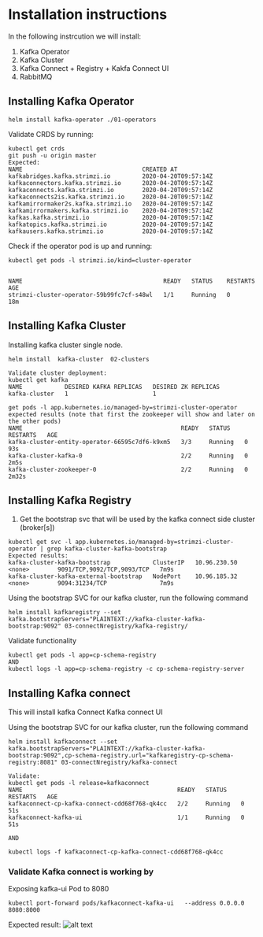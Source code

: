 # Installation instructions
In the following instrcution we will install:
1. Kafka Operator
2. Kafka Cluster
3. Kafka Connect + Registry + Kakfa Connect UI
4. RabbitMQ

## Installing Kafka Operator
~~~
helm install kafka-operator ./01-operators
~~~
Validate CRDS by running:
~~~
kubectl get crds
git push -u origin master
Expected:
NAME                                  CREATED AT
kafkabridges.kafka.strimzi.io         2020-04-20T09:57:14Z
kafkaconnectors.kafka.strimzi.io      2020-04-20T09:57:14Z
kafkaconnects.kafka.strimzi.io        2020-04-20T09:57:14Z
kafkaconnects2is.kafka.strimzi.io     2020-04-20T09:57:14Z
kafkamirrormaker2s.kafka.strimzi.io   2020-04-20T09:57:14Z
kafkamirrormakers.kafka.strimzi.io    2020-04-20T09:57:14Z
kafkas.kafka.strimzi.io               2020-04-20T09:57:14Z
kafkatopics.kafka.strimzi.io          2020-04-20T09:57:14Z
kafkausers.kafka.strimzi.io           2020-04-20T09:57:14Z
~~~

Check if the operator pod is up and running:
~~~
kubectl get pods -l strimzi.io/kind=cluster-operator


NAME                                        READY   STATUS    RESTARTS   AGE
strimzi-cluster-operator-59b99fc7cf-s48wl   1/1     Running   0          18m
~~~

## Installing Kafka Cluster 
Installing kafka cluster single node.
~~~
helm install  kafka-cluster  02-clusters

Validate cluster deployment:
kubectl get kafka 
NAME            DESIRED KAFKA REPLICAS   DESIRED ZK REPLICAS
kafka-cluster   1                        1

get pods -l app.kubernetes.io/managed-by=strimzi-cluster-operator
expected results (note that first the zookeeper will show and later on the other pods)
NAME                                             READY   STATUS    RESTARTS   AGE
kafka-cluster-entity-operator-66595c7df6-k9xm5   3/3     Running   0          93s
kafka-cluster-kafka-0                            2/2     Running   0          2m5s
kafka-cluster-zookeeper-0                        2/2     Running   0          2m32s
~~~

## Installing Kafka Registry
1. Get the bootstrap svc that will be used by the kafka connect side cluster (broker[s])
~~~
kubectl get svc -l app.kubernetes.io/managed-by=strimzi-cluster-operator | grep kafka-cluster-kafka-bootstrap
Expected results:
kafka-cluster-kafka-bootstrap            ClusterIP   10.96.230.50    <none>        9091/TCP,9092/TCP,9093/TCP   7m9s
kafka-cluster-kafka-external-bootstrap   NodePort    10.96.185.32    <none>        9094:31234/TCP               7m9s
~~~

Using the bootstrap SVC for our kafka cluster, 
run the following command
~~~
helm install kafkaregistry --set kafka.bootstrapServers="PLAINTEXT://kafka-cluster-kafka-bootstrap:9092" 03-connectNregistry/kafka-registry/
~~~

Validate functionality 
~~~
kubectl get pods -l app=cp-schema-registry
AND
kubectl logs -l app=cp-schema-registry -c cp-schema-registry-server
~~~
## Installing Kafka connect
This will install kafka Connect  Kafka connect UI

Using the bootstrap SVC for our kafka cluster, 
run the following command
~~~
helm install kafkaconnect --set kafka.bootstrapServers="PLAINTEXT://kafka-cluster-kafka-bootstrap:9092",cp-schema-registry.url="kafkaregistry-cp-schema-registry:8081" 03-connectNregistry/kafka-connect

Validate:
kubectl get pods -l release=kafkaconnect
NAME                                            READY   STATUS    RESTARTS   AGE
kafkaconnect-cp-kafka-connect-cdd68f768-qk4cc   2/2     Running   0          51s
kafkaconnect-kafka-ui                           1/1     Running   0          51s

AND

kubectl logs -f kafkaconnect-cp-kafka-connect-cdd68f768-qk4cc
~~~

### Validate Kafka connect is working by
Exposing kafka-ui Pod to 8080
~~~
kubectl port-forward pods/kafkaconnect-kafka-ui   --address 0.0.0.0 8080:8000                                                           
~~~

Expected result:
![alt text](https://github.com/yanivomc/devopshift-stack/blob/master/helm/kafka/screanshoots/kafka-connect-ui-01.png?raw=true "Logo Title Text 1")
